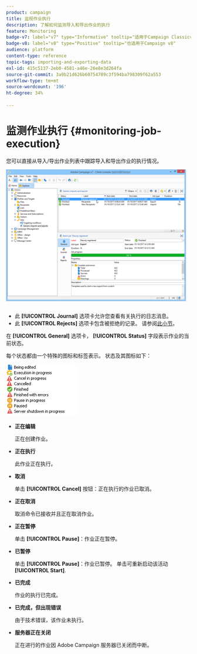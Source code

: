 ```yaml
---
product: campaign
title: 监视作业执行
description: 了解如何监测导入和导出作业的执行
feature: Monitoring
badge-v7: label="v7" type="Informative" tooltip="适用于Campaign Classicv7"
badge-v8: label="v8" type="Positive" tooltip="也适用于Campaign v8"
audience: platform
content-type: reference
topic-tags: importing-and-exporting-data
exl-id: 415c5137-2eb0-4581-a46e-26e8e3d264fa
source-git-commit: 3a9b21d626b60754789c3f594ba798309f62a553
workflow-type: tm+mt
source-wordcount: '196'
ht-degree: 34%

---
```


# 监测作业执行 {#monitoring-job-execution}



您可以直接从导入/导出作业列表中跟踪导入和导出作业的执行情况。

![](assets/s_ncs_user_export_list_and_details.png)

* 此 **[!UICONTROL Journal]** 选项卡允许您查看有关执行的日志消息。
* 此 **[!UICONTROL Rejects]** 选项卡包含被拒绝的记录。 请参阅[此小节](../../platform/using/executing-import-jobs.md#behavior-in-the-event-of-an-error)。

在 **[!UICONTROL General]** 选项卡， **[!UICONTROL Status]** 字段表示作业的当前状态。

每个状态都由一个特殊的图标和标签表示。 状态及其图标如下：

![](assets/s_ncs_user_export_status.png)

* **正在编辑**

  正在创建作业。

* **正在执行**

  此作业正在执行。

* **取消**

  单击 **[!UICONTROL Cancel]** 按钮：正在执行的作业已取消。

* **正在取消**

  取消命令已接收并且正在取消作业。

* **正在暂停**

  单击 **[!UICONTROL Pause]**：作业正在暂停。

* **已暂停**

  单击 **[!UICONTROL Pause]**：作业已暂停。 单击可重新启动该活动 **[!UICONTROL Start]**.

* **已完成**

  作业的执行已完成。

* **已完成，但出现错误**

  由于技术错误，该作业未执行。

* **服务器正在关闭**

  正在进行的作业因 Adobe Campaign 服务器已关闭而中断。
